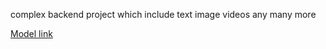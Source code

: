complex backend project which include text image videos any many more

[Model link](https://app.eraser.io/workspace/YtPqZ1VogxGy1jzIDkzj)